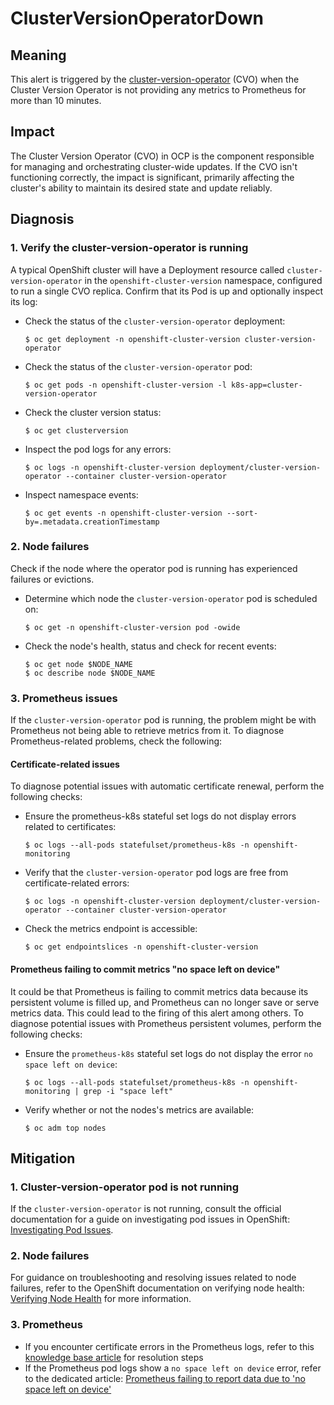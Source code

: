 # ClusterVersionOperatorDown

## Meaning
This alert is triggered by the
[cluster-version-operator](https://github.com/openshift/cluster-version-operator)
(CVO) when the Cluster Version Operator is not providing any metrics
to Prometheus for more than 10 minutes.

## Impact

The Cluster Version Operator (CVO) in OCP is the component responsible
for managing and orchestrating cluster-wide updates. If
the CVO isn't functioning correctly, the impact is significant,
primarily affecting the cluster's ability to maintain its
desired state and update reliably.

## Diagnosis

### 1. Verify the cluster-version-operator is running

A typical OpenShift cluster will have a Deployment resource called
`cluster-version-operator` in the `openshift-cluster-version` namespace,
configured to run a single CVO replica. Confirm that its Pod is up and
optionally inspect its log:

* Check the status of the `cluster-version-operator` deployment:
    ```console
    $ oc get deployment -n openshift-cluster-version cluster-version-operator
    ```

* Check the status of the `cluster-version-operator` pod:
    ```console
    $ oc get pods -n openshift-cluster-version -l k8s-app=cluster-version-operator
    ```

* Check the cluster version status:
    ```console
    $ oc get clusterversion
    ```

* Inspect the pod logs for any errors:
    ```console
    $ oc logs -n openshift-cluster-version deployment/cluster-version-operator --container cluster-version-operator
    ```
* Inspect namespace events:
    ```console
    $ oc get events -n openshift-cluster-version --sort-by=.metadata.creationTimestamp
    ```
### 2. Node failures
Check if the node where the operator pod is running has experienced failures or evictions.

* Determine which node the `cluster-version-operator` pod is scheduled on:
    ```console
    $ oc get -n openshift-cluster-version pod -owide
    ```

* Check the node's health, status and check for recent events:
    ```console
    $ oc get node $NODE_NAME
    $ oc describe node $NODE_NAME
    ```

### 3. Prometheus issues

If the `cluster-version-operator` pod is running, the problem might be with
Prometheus not being able to retrieve metrics from it. To diagnose
Prometheus-related problems, check the following:

#### Certificate-related issues
To diagnose potential issues with automatic certificate renewal, perform the
following checks:

* Ensure the prometheus-k8s stateful set logs do not display errors related to certificates:
   ```console
   $ oc logs --all-pods statefulset/prometheus-k8s -n openshift-monitoring
   ```

* Verify that the `cluster-version-operator` pod logs are free from
certificate-related errors:
   ```console
   $ oc logs -n openshift-cluster-version deployment/cluster-version-operator --container cluster-version-operator
   ```

* Check the metrics endpoint is accessible:
   ```console
   $ oc get endpointslices -n openshift-cluster-version
   ```

#### Prometheus failing to commit metrics "no space left on device"

It could be that Prometheus is failing to commit metrics data because its
persistent volume is filled up, and Prometheus can no longer save or serve
metrics data. This could lead to the firing of this alert among others. To
diagnose potential issues with Prometheus persistent volumes, perform the
following checks:

* Ensure the `prometheus-k8s` stateful set logs do not display the error
`no space left on device`:
   ```console
   $ oc logs --all-pods statefulset/prometheus-k8s -n openshift-monitoring | grep -i "space left"
   ```

* Verify whether or not the nodes's metrics are available:
   ```console
   $ oc adm top nodes
   ```
## Mitigation

### 1. Cluster-version-operator pod is not running
If the `cluster-version-operator` is not running, consult the official
documentation for a guide on investigating pod issues in OpenShift:
[Investigating Pod Issues](https://docs.redhat.com/en/documentation/openshift_container_platform/4.19/html/support/troubleshooting#reviewing-pod-status_investigating-pod-issues).

### 2. Node failures
For guidance on troubleshooting and resolving issues related to node failures,
refer to the OpenShift documentation on verifying node health:
[Verifying Node Health](https://docs.redhat.com/en/documentation/openshift_container_platform/4.19/html/support/troubleshooting#verifying-node-health)
for more information.

### 3. Prometheus
* If you encounter certificate errors in the Prometheus logs, refer to
this [knowledge base article](https://access.redhat.com/solutions/5977411)
for resolution steps
* If the Prometheus pod logs show a `no space left on device` error, refer to
the dedicated article:
[Prometheus failing to report data due to 'no space left on device'](https://access.redhat.com/solutions/6724901)
